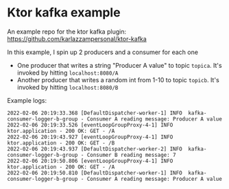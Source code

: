 # Ktor kafka example

An example repo for the ktor kafka plugin: 
https://github.com/karlazzampersonal/ktor-kafka

In this example, I spin up 2 producers and a consumer for each one

- One producer that writes a string "Producer A value" to topic `topica`. It's invoked by hitting `localhost:8080/A` 
- Another producer that writes a random int from 1-10 to topic `topicb`. It's invoked by hitting `localhost:8080/B` 

Example logs:
```
2022-02-06 20:19:33.368 [DefaultDispatcher-worker-1] INFO  kafka-consumer-logger-b-group - Consumer A reading message: Producer A value
2022-02-06 20:19:33.526 [eventLoopGroupProxy-4-1] INFO  ktor.application - 200 OK: GET - /A
2022-02-06 20:19:43.927 [eventLoopGroupProxy-4-1] INFO  ktor.application - 200 OK: GET - /B
2022-02-06 20:19:43.937 [DefaultDispatcher-worker-2] INFO  kafka-consumer-logger-b-group - Consumer B reading message: 7
2022-02-06 20:19:50.806 [eventLoopGroupProxy-4-1] INFO  ktor.application - 200 OK: GET - /A
2022-02-06 20:19:50.810 [DefaultDispatcher-worker-1] INFO  kafka-consumer-logger-b-group - Consumer A reading message: Producer A value
```
